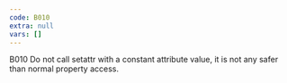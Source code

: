 ```yaml
---
code: B010
extra: null
vars: []
---
```


B010 Do not call setattr with a constant attribute value, it is not any safer than normal property access.